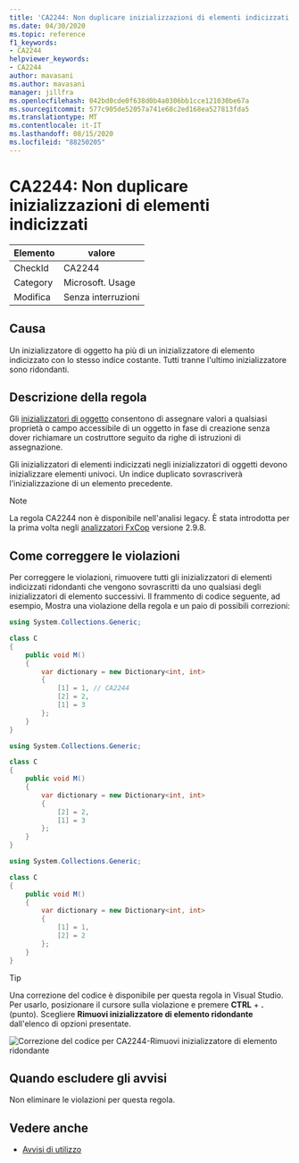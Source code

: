 ```yaml
---
title: 'CA2244: Non duplicare inizializzazioni di elementi indicizzati'
ms.date: 04/30/2020
ms.topic: reference
f1_keywords:
- CA2244
helpviewer_keywords:
- CA2244
author: mavasani
ms.author: mavasani
manager: jillfra
ms.openlocfilehash: 042bd0cde0f638d0b4a0306bb1cce121030be67a
ms.sourcegitcommit: 577c905de52057a741e68c2ed168ea527813fda5
ms.translationtype: MT
ms.contentlocale: it-IT
ms.lasthandoff: 08/15/2020
ms.locfileid: "88250205"
---
```

# <a name="ca2244-do-not-duplicate-indexed-element-initializations"></a>CA2244: Non duplicare inizializzazioni di elementi indicizzati

|Elemento|valore|
|-|-|
|CheckId|CA2244|
|Category|Microsoft. Usage|
|Modifica|Senza interruzioni|

## <a name="cause"></a>Causa

Un inizializzatore di oggetto ha più di un inizializzatore di elemento indicizzato con lo stesso indice costante. Tutti tranne l'ultimo inizializzatore sono ridondanti.

## <a name="rule-description"></a>Descrizione della regola

Gli [inizializzatori di oggetto](/dotnet/csharp/programming-guide/classes-and-structs/object-and-collection-initializers#object-initializers) consentono di assegnare valori a qualsiasi proprietà o campo accessibile di un oggetto in fase di creazione senza dover richiamare un costruttore seguito da righe di istruzioni di assegnazione.

Gli inizializzatori di elementi indicizzati negli inizializzatori di oggetti devono inizializzare elementi univoci. Un indice duplicato sovrascriverà l'inizializzazione di un elemento precedente.

> [!NOTE]
> La regola CA2244 non è disponibile nell'analisi legacy. È stata introdotta per la prima volta negli [analizzatori FxCop](https://www.nuget.org/packages/Microsoft.CodeAnalysis.FxCopAnalyzers) versione 2.9.8.

## <a name="how-to-fix-violations"></a>Come correggere le violazioni

Per correggere le violazioni, rimuovere tutti gli inizializzatori di elementi indicizzati ridondanti che vengono sovrascritti da uno qualsiasi degli inizializzatori di elemento successivi. Il frammento di codice seguente, ad esempio, Mostra una violazione della regola e un paio di possibili correzioni:

```csharp
using System.Collections.Generic;

class C
{
    public void M()
    {
        var dictionary = new Dictionary<int, int>
        {
            [1] = 1, // CA2244
            [2] = 2,
            [1] = 3
        };
    }
}
```

```csharp
using System.Collections.Generic;

class C
{
    public void M()
    {
        var dictionary = new Dictionary<int, int>
        {
            [2] = 2,
            [1] = 3
        };
    }
}
```

```csharp
using System.Collections.Generic;

class C
{
    public void M()
    {
        var dictionary = new Dictionary<int, int>
        {
            [1] = 1,
            [2] = 2
        };
    }
}
```

> [!TIP]
> Una correzione del codice è disponibile per questa regola in Visual Studio. Per usarlo, posizionare il cursore sulla violazione e premere **CTRL** + **.** (punto). Scegliere **Rimuovi inizializzatore di elemento ridondante** dall'elenco di opzioni presentate.
>
> ![Correzione del codice per CA2244-Rimuovi inizializzatore di elemento ridondante](media/ca2244-codefix.png)

## <a name="when-to-suppress-warnings"></a>Quando escludere gli avvisi

Non eliminare le violazioni per questa regola.

## <a name="see-also"></a>Vedere anche

- [Avvisi di utilizzo](usage-warnings.md)
